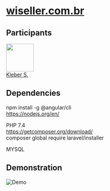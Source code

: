 # [wiseller.com.br](https://wiseller.com.br/)

## Participants

[<img src="https://avatars0.githubusercontent.com/u/15957216?s=460&v=4" width="75px;"/>](https://github.com/DevKleber) <br />
[Kleber S.](https://github.com/DevKleber)

## Dependencies

npm install -g @angular/cli  
https://nodejs.org/en/

PHP 7.4  
https://getcomposer.org/download/  
composer global require laravel/installer

MYSQL

## Demonstration

![Demo](https://i.imgur.com/KkUmZWG.png)
